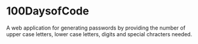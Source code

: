 # 100DaysofCode
A web application for generating passwords by providing the number of upper case letters, lower case letters, digits and special chracters needed.
